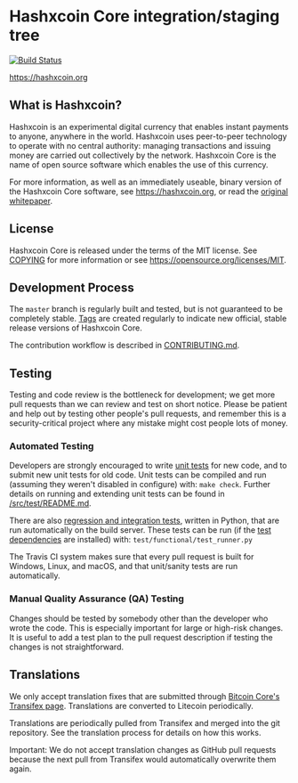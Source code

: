 Hashxcoin Core integration/staging tree
=====================================

[![Build Status](https://travis-ci.org/hashxcoin/hashxcoin.svg)](https://travis-ci.org/hashxcoin/hashxcoin)

https://hashxcoin.org

What is Hashxcoin?
----------------

Hashxcoin is an experimental digital currency that enables instant payments to
anyone, anywhere in the world. Hashxcoin uses peer-to-peer technology to operate
with no central authority: managing transactions and issuing money are carried
out collectively by the network. Hashxcoin Core is the name of open source
software which enables the use of this currency.

For more information, as well as an immediately useable, binary version of
the Hashxcoin Core software, see https://hashxcoin.org, or read the
[original whitepaper](https://hashxcoin.org/hashxcoin.pdf).

License
-------

Hashxcoin Core is released under the terms of the MIT license. See [COPYING](COPYING) for more
information or see https://opensource.org/licenses/MIT.

Development Process
-------------------

The `master` branch is regularly built and tested, but is not guaranteed to be
completely stable. [Tags](https://github.com/hashxcoin/hashxcoin/tags) are created
regularly to indicate new official, stable release versions of Hashxcoin Core.

The contribution workflow is described in [CONTRIBUTING.md](CONTRIBUTING.md).

Testing
-------

Testing and code review is the bottleneck for development; we get more pull
requests than we can review and test on short notice. Please be patient and help out by testing
other people's pull requests, and remember this is a security-critical project where any mistake might cost people
lots of money.

### Automated Testing

Developers are strongly encouraged to write [unit tests](src/test/README.md) for new code, and to
submit new unit tests for old code. Unit tests can be compiled and run
(assuming they weren't disabled in configure) with: `make check`. Further details on running
and extending unit tests can be found in [/src/test/README.md](/src/test/README.md).

There are also [regression and integration tests](/test), written
in Python, that are run automatically on the build server.
These tests can be run (if the [test dependencies](/test) are installed) with: `test/functional/test_runner.py`

The Travis CI system makes sure that every pull request is built for Windows, Linux, and macOS, and that unit/sanity tests are run automatically.

### Manual Quality Assurance (QA) Testing

Changes should be tested by somebody other than the developer who wrote the
code. This is especially important for large or high-risk changes. It is useful
to add a test plan to the pull request description if testing the changes is
not straightforward.

Translations
------------

We only accept translation fixes that are submitted through [Bitcoin Core's Transifex page](https://www.transifex.com/projects/p/bitcoin/). Translations are converted to Litecoin periodically.

Translations are periodically pulled from Transifex and merged into the git repository. See the translation process for details on how this works.

Important: We do not accept translation changes as GitHub pull requests because the next pull from Transifex would automatically overwrite them again.
